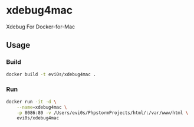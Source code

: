 # xdebug4mac

Xdebug For Docker-for-Mac

## Usage

### Build

```bash
docker build -t evi0s/xdebug4mac .
```

### Run

```bash
docker run -it -d \
    --name=xdebug4mac \
    -p 8086:80 -v /Users/evi0s/PhpstormProjects/html/:/var/www/html \
    evi0s/xdebug4mac
```

